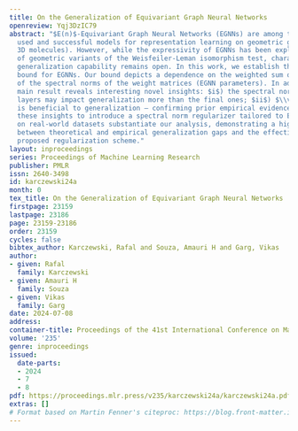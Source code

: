 ```yaml
---
title: On the Generalization of Equivariant Graph Neural Networks
openreview: Yqj3DzIC79
abstract: "$E(n)$-Equivariant Graph Neural Networks (EGNNs) are among the most widely
  used and successful models for representation learning on geometric graphs (e.g.,
  3D molecules). However, while the expressivity of EGNNs has been explored in terms
  of geometric variants of the Weisfeiler-Leman isomorphism test, characterizing their
  generalization capability remains open. In this work, we establish the first generalization
  bound for EGNNs. Our bound depicts a dependence on the weighted sum of logarithms
  of the spectral norms of the weight matrices (EGNN parameters). In addition, our
  main result reveals interesting novel insights: $i$) the spectral norms of the initial
  layers may impact generalization more than the final ones; $ii$) $\\varepsilon$-normalization
  is beneficial to generalization — confirming prior empirical evidence. We leverage
  these insights to introduce a spectral norm regularizer tailored to EGNNs. Experiments
  on real-world datasets substantiate our analysis, demonstrating a high correlation
  between theoretical and empirical generalization gaps and the effectiveness of the
  proposed regularization scheme."
layout: inproceedings
series: Proceedings of Machine Learning Research
publisher: PMLR
issn: 2640-3498
id: karczewski24a
month: 0
tex_title: On the Generalization of Equivariant Graph Neural Networks
firstpage: 23159
lastpage: 23186
page: 23159-23186
order: 23159
cycles: false
bibtex_author: Karczewski, Rafal and Souza, Amauri H and Garg, Vikas
author:
- given: Rafal
  family: Karczewski
- given: Amauri H
  family: Souza
- given: Vikas
  family: Garg
date: 2024-07-08
address:
container-title: Proceedings of the 41st International Conference on Machine Learning
volume: '235'
genre: inproceedings
issued:
  date-parts:
  - 2024
  - 7
  - 8
pdf: https://proceedings.mlr.press/v235/karczewski24a/karczewski24a.pdf
extras: []
# Format based on Martin Fenner's citeproc: https://blog.front-matter.io/posts/citeproc-yaml-for-bibliographies/
---
```

